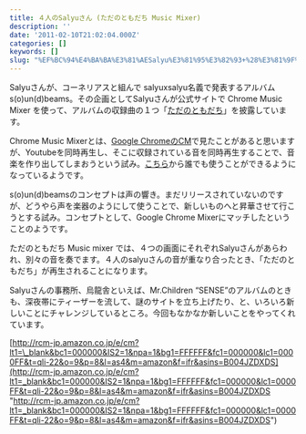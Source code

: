 ```yaml
---
title: ４人のSalyuさん (ただのともだち Music Mixer)
description: ''
date: '2011-02-10T21:02:04.000Z'
categories: []
keywords: []
slug: "%EF%BC%94%E4%BA%BA%E3%81%AESalyu%E3%81%95%E3%82%93+%28%E3%81%9F%E3%81%A0%E3%81%AE%E3%81%A8%E3%82%82%E3%81%A0%E3%81%A1+Music+Mixer%29"
---
```

Salyuさんが、コーネリアスと組んで salyuxsalyu名義で発表するアルバム s(o)un(d)beams。その企画としてSalyuさんが公式サイトで Chrome Music Mixer を使って、アルバムの収録曲の１つ「[ただのともだち](http://www.salyu.jp/salyuxsalyu/musicmixer/)」を披露しています。

Chrome Music Mixerとは、[Google ChromeのCM](http://www.youtube.com/watch?v=xS64qLSdLfw&feature=player_profilepage)で見たことがあると思いますが、Youtubeを同時再生し、そこに収録されている音を同時再生することで、音楽を作り出してしまおうという試み。[こちら](http://www.morewithgoogle.jp/musicmixer/)から誰でも使うことができるようになっているようです。

s(o)un(d)beamsのコンセプトは声の響き。まだリリースされていないのですが、どうやら声を楽器のようにして使うことで、新しいものへと昇華させて行こうとする試み。コンセプトとして、Google Chrome Mixerにマッチしたということのようです。

ただのともだち Music mixer では、４つの画面にそれぞれSalyuさんがあらわれ、別々の音を奏でます。４人のsalyuさんの音が重なり合ったとき、「ただのともだち」が再生されることになります。

Salyuさんの事務所、烏龍舎といえば、Mr.Children “SENSE”のアルバムのときも、深夜帯にティーザーを流して、謎のサイトを立ち上げたり、と、いろいろ新しいことにチャレンジしているところ。今回もなかなか新しいことをやってくれています。

[http://rcm-jp.amazon.co.jp/e/cm?lt1=\_blank&bc1=000000&IS2=1&npa=1&bg1=FFFFFF&fc1=000000&lc1=0000FF&t=qli-22&o=9&p=8&l=as4&m=amazon&f=ifr&asins=B004JZDXDS](http://rcm-jp.amazon.co.jp/e/cm?lt1=_blank&bc1=000000&IS2=1&npa=1&bg1=FFFFFF&fc1=000000&lc1=0000FF&t=qli-22&o=9&p=8&l=as4&m=amazon&f=ifr&asins=B004JZDXDS "http://rcm-jp.amazon.co.jp/e/cm?lt1=_blank&bc1=000000&IS2=1&npa=1&bg1=FFFFFF&fc1=000000&lc1=0000FF&t=qli-22&o=9&p=8&l=as4&m=amazon&f=ifr&asins=B004JZDXDS")